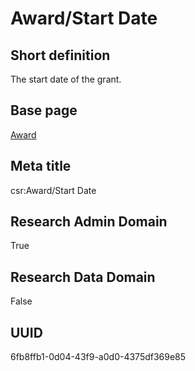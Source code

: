 # Award/Start Date
## Short definition
The start date of the grant.
## Base page
[Award](../Objects/Award.md)
## Meta title
csr:Award/Start Date
## Research Admin Domain
True
## Research Data Domain
False
## UUID
6fb8ffb1-0d04-43f9-a0d0-4375df369e85
